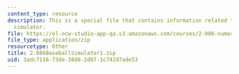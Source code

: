 ```yaml
---
content_type: resource
description: This is a special file that contains information related to baseball
  simulator.
file: https://ol-ocw-studio-app-qa.s3.amazonaws.com/courses/2-086-numerical-computation-for-mechanical-engineers-fall-2014/3adc711673de38d82d071c742d7ade53_2.086BaseballSimulator1.zip
file_type: application/zip
resourcetype: Other
title: 2.086BaseballSimulator1.zip
uid: 3adc7116-73de-38d8-2d07-1c742d7ade53
---
```

